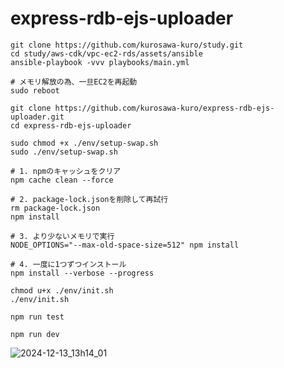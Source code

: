 # express-rdb-ejs-uploader

```
git clone https://github.com/kurosawa-kuro/study.git
cd study/aws-cdk/vpc-ec2-rds/assets/ansible
ansible-playbook -vvv playbooks/main.yml

# メモリ解放の為、一旦EC2を再起動
sudo reboot

git clone https://github.com/kurosawa-kuro/express-rdb-ejs-uploader.git
cd express-rdb-ejs-uploader

sudo chmod +x ./env/setup-swap.sh
sudo ./env/setup-swap.sh

# 1. npmのキャッシュをクリア
npm cache clean --force

# 2. package-lock.jsonを削除して再試行
rm package-lock.json
npm install

# 3. より少ないメモリで実行
NODE_OPTIONS="--max-old-space-size=512" npm install

# 4. 一度に1つずつインストール
npm install --verbose --progress

chmod u+x ./env/init.sh 
./env/init.sh 
```

```
npm run test
```

```
npm run dev
```



![2024-12-13_13h14_01](https://github.com/user-attachments/assets/33d5bc31-a2aa-4a08-a864-f0ec8d3dd108)
